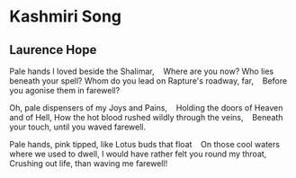 # Kashmiri Song
## Laurence Hope
Pale hands I loved beside the Shalimar,
   Where are you now? Who lies beneath your spell?
Whom do you lead on Rapture's roadway, far,
   Before you agonise them in farewell?

Oh, pale dispensers of my Joys and Pains,
   Holding the doors of Heaven and of Hell,
How the hot blood rushed wildly through the veins,
   Beneath your touch, until you waved farewell.

Pale hands, pink tipped, like Lotus buds that float
   On those cool waters where we used to dwell,
I would have rather felt you round my throat,
   Crushing out life, than waving me farewell!